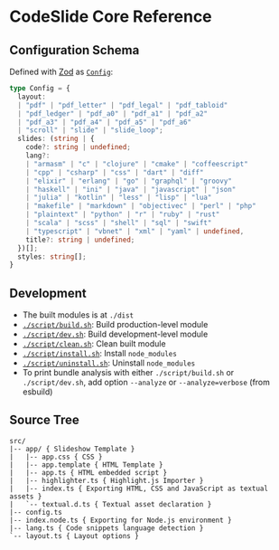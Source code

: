 # CodeSlide Core Reference

## Configuration Schema
Defined with [Zod](https://github.com/colinhacks/zod) as [`Config`](../src/core/config.ts):
```typescript
type Config = {
  layout:
  | "pdf" | "pdf_letter" | "pdf_legal" | "pdf_tabloid"
  | "pdf_ledger" | "pdf_a0" | "pdf_a1" | "pdf_a2"
  | "pdf_a3" | "pdf_a4" | "pdf_a5" | "pdf_a6"
  | "scroll" | "slide" | "slide_loop";
  slides: (string | {
    code?: string | undefined;
    lang?:
    | "armasm" | "c" | "clojure" | "cmake" | "coffeescript"
    | "cpp" | "csharp" | "css" | "dart" | "diff"
    | "elixir" | "erlang" | "go" | "graphql" | "groovy"
    | "haskell" | "ini" | "java" | "javascript" | "json"
    | "julia" | "kotlin" | "less" | "lisp" | "lua"
    | "makefile" | "markdown" | "objectivec" | "perl" | "php"
    | "plaintext" | "python" | "r" | "ruby" | "rust"
    | "scala" | "scss" | "shell" | "sql" | "swift"
    | "typescript" | "vbnet" | "xml" | "yaml" | undefined,
    title?: string | undefined;
  })[];
  styles: string[];
}
```

## Development
- The built modules is at `./dist`
- [`./script/build.sh`](../script/build.sh): Build production-level module
- [`./script/dev.sh`](../script/dev.sh): Build development-level module
- [`./script/clean.sh`](../script/clean.sh): Clean built module
- [`./script/install.sh`](./script/install.sh): Install `node_modules`
- [`./script/uninstall.sh`](./script/uninstall.sh): Uninstall `node_modules`
- To print bundle analysis with either `./script/build.sh` or `./script/dev.sh`, add option `--analyze` or `--analyze=verbose` (from esbuild)

## Source Tree
```
src/
|-- app/ { Slideshow Template }
|   |-- app.css { CSS }
|   |-- app.template { HTML Template }
|   |-- app.ts { HTML embedded script }
|   |-- highlighter.ts { Highlight.js Importer }
|   |-- index.ts { Exporting HTML, CSS and JavaScript as textual assets }
|   `-- textual.d.ts { Textual asset declaration }
|-- config.ts
|-- index.node.ts { Exporting for Node.js environment }
|-- lang.ts { Code snippets language detection }
`-- layout.ts { Layout options }
```
